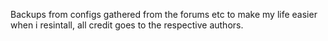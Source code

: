 Backups from configs gathered from the forums etc to make my life easier when i resintall, all credit goes to 
the respective authors.
